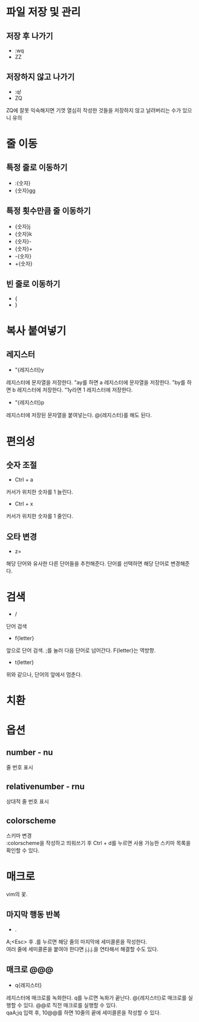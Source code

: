 
# 파일 저장 및 관리

## 저장 후 나가기
- :wq
- ZZ

## 저장하지 않고 나가기
- :q!
- ZQ

ZQ에 잘못 익숙해지면 기껏 열심히 작성한 것들을 저장하지 않고 날려버리는 수가 있으니 유의

# 줄 이동

## 특정 줄로 이동하기
- :{숫자}
- {숫자}gg

## 특정 횟수만큼 줄 이동하기
- {숫자}j
- {숫자}k
- {숫자}-
- {숫자}+
- -{숫자}
- +{숫자}

## 빈 줄로 이동하기
- {
- }

# 복사 붙여넣기

## 레지스터
- "{레지스터}y

레지스터에 문자열을 저장한다. "ay를 하면 a 레지스터에 문자열을 저장한다. "by를 하면 b 레지스터에 저장한다. "1y라면 1 레지스터에 저장한다.

- "{레지스터}p

레지스터에 저장된 문자열을 붙여넣는다. @{레지스터}를 해도 된다.

# 편의성

## 숫자 조절
- Ctrl + a

커서가 위치한 숫자를 1 늘린다.

- Ctrl + x

커서가 위치한 숫자를 1 줄인다.

## 오타 변경
- z=

해당 단어와 유사한 다른 단어들을 추천해준다. 단어를 선택하면 해당 단어로 변경해준다.

# 검색
- /

단어 검색

- f{letter}

앞으로 단어 검색. ;를 눌러 다음 단어로 넘어간다. F{letter}는 역방향.

- t{letter}

위와 같으나, 단어의 앞에서 멈춘다.

# 치환


# 옵션

## number - nu
줄 번호 표시

## relativenumber - rnu
상대적 줄 번호 표시

## colorscheme
스키마 변경  
:colorscheme을 작성하고 띄워쓰기 후 Ctrl + d를 누르면 사용 가능한 스키마 목록을 확인할 수 있다.

# 매크로

vim의 꽃.

## 마지막 행동 반복
- .

A;\<Esc> 후 .를 누르면 해당 줄의 마지막에 세미콜론을 작성한다.  
여러 줄에 세미콜론을 붙여야 한다면 j.j.j.을 연타해서 해결할 수도 있다.

## 매크로 @@@
- q{레지스터}

레지스터에 매크로를 녹화한다. q를 누르면 녹화가 끝난다. @{레지스터}로 매크로를 실행할 수 있다. @@로 직전 매크로를 실행할 수 있다.  
qaA;<Esc>jq 입력 후, 10@@를 하면 10줄의 끝에 세미콜론을 작성할 수 있다.
